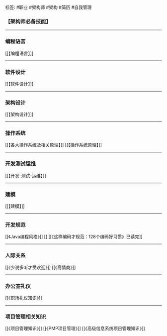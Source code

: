 标签: #职业 #架构师 #架构 #简历 #自我管理 

### 【架构师必备技能】

---

### 编程语言
[[【编程语言】]]

---

### 软件设计
[[【软件设计】]]

---

### 架构设计
[[【架构设计】]]

---

### 操作系统
[[【各大操作系统及相关原理】]]
[[【操作系统原理】]]

---

### 开发测试运维
[[【开发-测试-运维】]]

---

### 建模
[[【建模】]]

---

### 开发规范
[[《Java编程风格》]]
[[
[[《这样编码才规范：128个编码好习惯》已读完]]

---

### 人际关系
[[《少说多听才受欢迎》]]
[[《高情商》]]

---

### 办公室礼仪
[[《职场礼仪知识》]]

---

### 项目管理相关知识
[[《项目管理知识》]]
[[《PMP项目管理》]]
[[《高级信息系统项目管理知识》]]

